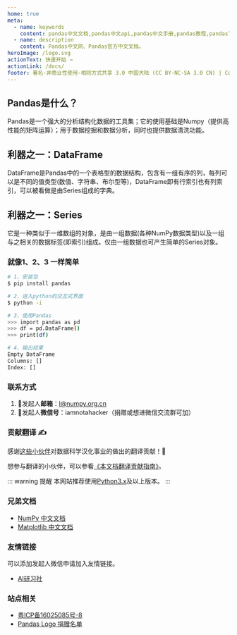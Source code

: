 ```yaml
---
home: true
meta:
  - name: keywords
    content: pandas中文文档,pandas中文api,pandas中文手册,pandas教程,pandas下载安装,pandas
  - name: description
    content: Pandas中文网、Pandas官方中文文档。
heroImage: /logo.svg
actionText: 快速开始 →
actionLink: /docs/
footer: 署名-非商业性使用-相同方式共享 3.0 中国大陆 (CC BY-NC-SA 3.0 CN) | Copyright © 2019-present Zhi Bing
---
```


<div class="features">
  <div class="feature">
    <h2>Pandas是什么？</h2>
    <p>Pandas是一个强大的分析结构化数据的工具集；它的使用基础是Numpy（提供高性能的矩阵运算）；用于数据挖掘和数据分析，同时也提供数据清洗功能。</p>
  </div>
  <div class="feature">
    <h2>利器之一：DataFrame</h2>
    <p>DataFrame是Pandas中的一个表格型的数据结构，包含有一组有序的列，每列可以是不同的值类型(数值、字符串、布尔型等)，DataFrame即有行索引也有列索引，可以被看做是由Series组成的字典。</p>
  </div>
  <div class="feature">
    <h2>利器之一：Series</h2>
    <p>它是一种类似于一维数组的对象，是由一组数据(各种NumPy数据类型)以及一组与之相关的数据标签(即索引)组成。仅由一组数据也可产生简单的Series对象。</p>
  </div>
</div>

### 就像1、2、3 一样简单

``` bash
# 1、安装包
$ pip install pandas

# 2、进入python的交互式界面
$ python -i

# 3、使用Pandas
>>> import pandas as pd
>>> df = pd.DataFrame() 
>>> print(df)

# 4、输出结果
Empty DataFrame
Columns: []
Index: []
```

### 联系方式

1. 📮发起人**邮箱**：l@numpy.org.cn
1. 📩发起人**微信号**：iamnotahacker（捐赠或想进微信交流群可加）

### 贡献翻译 ✍

感谢[这些小伙伴](https://github.com/teadocs/pandas-cn/graphs/contributors)对数据科学汉化事业的做出的翻译贡献！🙏

想参与翻译的小伙伴，可以参看[《本文档翻译贡献指南》](https://github.com/teadocs/pandas-cn/blob/v0.25.0/Contribution.md)。

::: warning 提醒
本网站推荐使用[Python3.x](https://www.python.org/downloads/)及以上版本。
:::

### 兄弟文档

- [NumPy 中文文档](https://www.numpy.org.cn/)
- [Matplotlib 中文文档](https://www.matplotlib.org.cn/)

### 友情链接

可以添加发起人微信申请加入友情链接。

- [AI研习社](https://ai.yanxishe.com/?from=pandas)

### 站点相关

* [粤ICP备16025085号-8](http://www.beian.miit.gov.cn/)
* [Pandas Logo 捐赠名单](/logo/)
